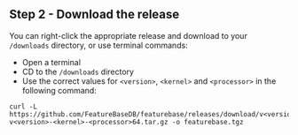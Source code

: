 ## Step 2 - Download the release

You can right-click the appropriate release and download to your `/downloads` directory, or use terminal commands:

* Open a terminal
* CD to the `/downloads` directory
* Use the correct values for `<version>`, `<kernel>` and `<processor>` in the following command:

```
curl -L https://github.com/FeatureBaseDB/featurebase/releases/download/v<version>/featurebase-v<version>-<kernel>-<processor>64.tar.gz -o featurebase.tgz
```
